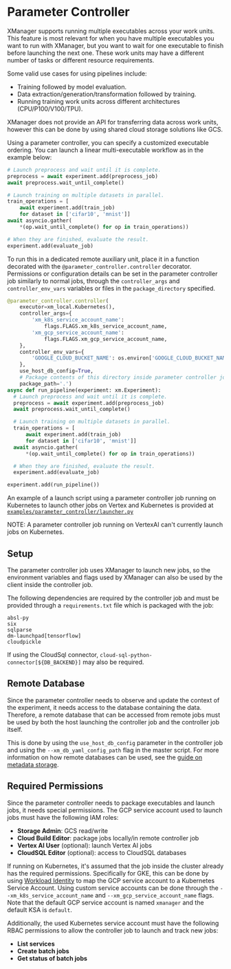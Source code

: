 # Parameter Controller

XManager supports running multiple executables across your work units. This
feature is most relevant for when you have multiple executables you want to run
with XManager, but you want to wait for one executable to finish before
launching the next one. These work units may have a different number of tasks or
different resource requirements.

Some valid use cases for using pipelines include:

-   Training followed by model evaluation.
-   Data extraction/generation/transformation followed by training.
-   Running training work units across different architectures
    (CPU/P100/V100/TPU).

XManager does not provide an API for transferring data across work units,
however this can be done by using shared cloud storage solutions like GCS.

Using a parameter controller, you can specify a customized executable ordering.
You can launch a linear multi-executable workflow as in the example below:

```py
# Launch preprocess and wait until it is complete.
preprocess = await experiment.add(preprocess_job)
await preprocess.wait_until_complete()

# Launch training on multiple datasets in parallel.
train_operations = [
    await experiment.add(train_job)
    for dataset in ['cifar10', 'mnist']]
await asyncio.gather(
    *(op.wait_until_complete() for op in train_operations))

# When they are finished, evaluate the result.
experiment.add(evaluate_job)
```

To run this in a dedicated remote auxiliary unit, place it in a function
decorated with the `@parameter_controller.controller` decorator. Permissions or
configuration details can be set in the parameter controller job similarly to
normal jobs, through the `controller_args` and `controller_env_vars` variables
or files in the `package_directory` specified.

```py
@parameter_controller.controller(
    executor=xm_local.Kubernetes(),
    controller_args={
        'xm_k8s_service_account_name':
            flags.FLAGS.xm_k8s_service_account_name,
        'xm_gcp_service_account_name':
            flags.FLAGS.xm_gcp_service_account_name,
    },
    controller_env_vars={
        'GOOGLE_CLOUD_BUCKET_NAME': os.environ['GOOGLE_CLOUD_BUCKET_NAME'],
    },
    use_host_db_config=True,
    # Package contents of this directory inside parameter controller job
    package_path='.')
async def run_pipeline(experiment: xm.Experiment):
  # Launch preprocess and wait until it is complete.
  preprocess = await experiment.add(preprocess_job)
  await preprocess.wait_until_complete()

  # Launch training on multiple datasets in parallel.
  train_operations = [
      await experiment.add(train_job)
      for dataset in ['cifar10', 'mnist']]
  await asyncio.gather(
      *(op.wait_until_complete() for op in train_operations))

  # When they are finished, evaluate the result.
  experiment.add(evaluate_job)

experiment.add(run_pipeline())
```

An example of a launch script using a parameter controller job running on
Kubernetes to launch other jobs on Vertex and Kubernetes is provided at
[`examples/parameter_controller/launcher.py`](https://github.com/deepmind/xmanager/blob/main/examples/parameter_controller/launcher.py)

NOTE: A parameter controller job running on VertexAI can't currently launch jobs
on Kubernetes.

## Setup

The parameter controller job uses XManager to launch new jobs, so the
environment variables and flags used by XManager can also be used by the client
inside the controller job.

The following dependencies are required by the controller job and must be
provided through a `requirements.txt` file which is packaged with the job:

```
absl-py
six
sqlparse
dm-launchpad[tensorflow]
cloudpickle
```

If using the CloudSql connector, `cloud-sql-python-connector[${DB_BACKEND}]`
may also be required.

## Remote Database

Since the parameter controller needs to observe and update the context of the
experiment, it needs access to the database containing the data. Therefore, a
remote database that can be accessed from remote jobs must be used by both the
host launching the controller job and the controller job itself.

This is done by using the `use_host_db_config` parameter in the controller job
and using the `--xm_db_yaml_config_path` flag in the master script. For more
information on how remote databases can be used, see the
[guide on metadata storage](https://github.com/deepmind/xmanager/blob/main/docs/metadata_storage.md).

## Required Permissions

Since the parameter controller needs to package executables and launch jobs, it
needs special permissions. The GCP service account used to launch jobs must have
the following IAM roles:

-   **Storage Admin**: GCS read/write
-   **Cloud Build Editor**: package jobs locally/in remote controller job
-   **Vertex AI User** (optional): launch Vertex AI jobs
-   **CloudSQL Editor** (optional): access to CloudSQL databases

If running on Kubernetes, it's assumed that the job inside the cluster already
has the required permissions. Specifically for GKE, this can be done by using
[Workload Identity](https://cloud.google.com/kubernetes-engine/docs/how-to/workload-identity#authenticating_to)
to map the GCP service account to a Kubernetes Service Account. Using custom
service accounts can be done through the `--xm_k8s_service_account_name` and
`--xm_gcp_service_account_name` flags. Note that the default GCP service account
is named `xmanager` and the default KSA is `default`.

Additionally, the used Kubernetes service account must have the following RBAC
permissions to allow the controller job to launch and track new jobs:

-   **List services**
-   **Create batch jobs**
-   **Get status of batch jobs**
